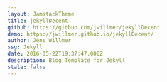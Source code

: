 ```yaml
---
layout: JamstackTheme
title: jekyllDecent
github: https://github.com/jwillmer/jekyllDecent
demo: https://jwillmer.github.io/jekyllDecent/
author: Jens Willmer
ssg: Jekyll
date: 2016-05-22T19:37:47.000Z
description: Blog Template for Jekyll
stale: false
---
```

